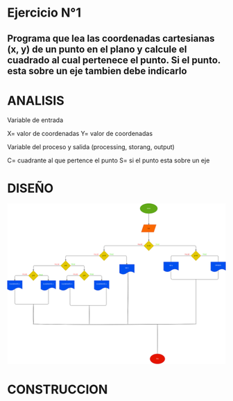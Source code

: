 # Ejercicio N°1 

## Programa que lea las coordenadas cartesianas (x, y) de un punto en el plano y calcule el cuadrado al cual pertenece el punto. Si el punto. esta sobre un eje tambien debe indicarlo 

# ANALISIS 
Variable de entrada

X= valor de coordenadas 
Y= valor de coordenadas 

Variable del proceso y salida (processing, storang, output)

C= cuadrante al que pertence el punto 
S= si el punto esta sobre un eje 

# DISEÑO 
![Diagrama de flujo](Diagrama.png "diagrama de flujo")

# CONSTRUCCION